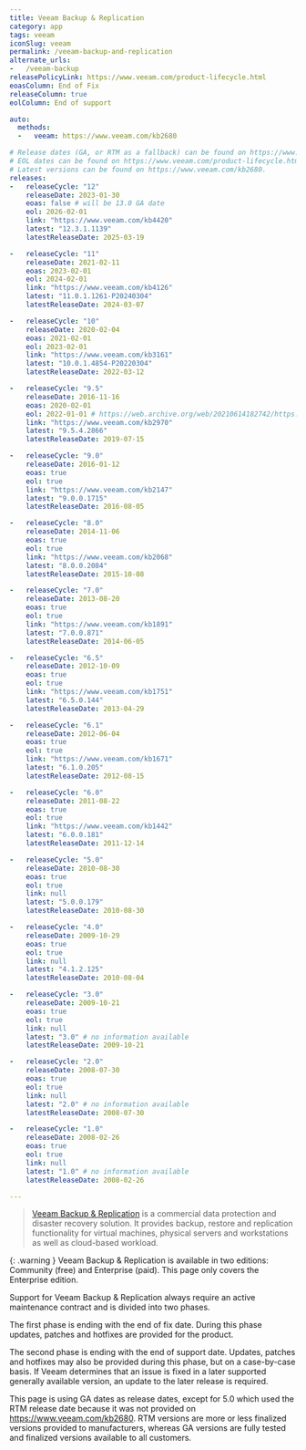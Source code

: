 ```yaml
---
title: Veeam Backup & Replication
category: app
tags: veeam
iconSlug: veeam
permalink: /veeam-backup-and-replication
alternate_urls:
-   /veeam-backup
releasePolicyLink: https://www.veeam.com/product-lifecycle.html
eoasColumn: End of Fix
releaseColumn: true
eolColumn: End of support

auto:
  methods:
  -   veeam: https://www.veeam.com/kb2680

# Release dates (GA, or RTM as a fallback) can be found on https://www.veeam.com/kb2680.
# EOL dates can be found on https://www.veeam.com/product-lifecycle.html.
# Latest versions can be found on https://www.veeam.com/kb2680.
releases:
-   releaseCycle: "12"
    releaseDate: 2023-01-30
    eoas: false # will be 13.0 GA date
    eol: 2026-02-01
    link: "https://www.veeam.com/kb4420"
    latest: "12.3.1.1139"
    latestReleaseDate: 2025-03-19

-   releaseCycle: "11"
    releaseDate: 2021-02-11
    eoas: 2023-02-01
    eol: 2024-02-01
    link: "https://www.veeam.com/kb4126"
    latest: "11.0.1.1261-P20240304"
    latestReleaseDate: 2024-03-07

-   releaseCycle: "10"
    releaseDate: 2020-02-04
    eoas: 2021-02-01
    eol: 2023-02-01
    link: "https://www.veeam.com/kb3161"
    latest: "10.0.1.4854-P20220304"
    latestReleaseDate: 2022-03-12

-   releaseCycle: "9.5"
    releaseDate: 2016-11-16
    eoas: 2020-02-01
    eol: 2022-01-01 # https://web.archive.org/web/20210614182742/https://www.veeam.com/product-lifecycle.html
    link: "https://www.veeam.com/kb2970"
    latest: "9.5.4.2866"
    latestReleaseDate: 2019-07-15

-   releaseCycle: "9.0"
    releaseDate: 2016-01-12
    eoas: true
    eol: true
    link: "https://www.veeam.com/kb2147"
    latest: "9.0.0.1715"
    latestReleaseDate: 2016-08-05

-   releaseCycle: "8.0"
    releaseDate: 2014-11-06
    eoas: true
    eol: true
    link: "https://www.veeam.com/kb2068"
    latest: "8.0.0.2084"
    latestReleaseDate: 2015-10-08

-   releaseCycle: "7.0"
    releaseDate: 2013-08-20
    eoas: true
    eol: true
    link: "https://www.veeam.com/kb1891"
    latest: "7.0.0.871"
    latestReleaseDate: 2014-06-05

-   releaseCycle: "6.5"
    releaseDate: 2012-10-09
    eoas: true
    eol: true
    link: "https://www.veeam.com/kb1751"
    latest: "6.5.0.144"
    latestReleaseDate: 2013-04-29

-   releaseCycle: "6.1"
    releaseDate: 2012-06-04
    eoas: true
    eol: true
    link: "https://www.veeam.com/kb1671"
    latest: "6.1.0.205"
    latestReleaseDate: 2012-08-15

-   releaseCycle: "6.0"
    releaseDate: 2011-08-22
    eoas: true
    eol: true
    link: "https://www.veeam.com/kb1442"
    latest: "6.0.0.181"
    latestReleaseDate: 2011-12-14

-   releaseCycle: "5.0"
    releaseDate: 2010-08-30
    eoas: true
    eol: true
    link: null
    latest: "5.0.0.179"
    latestReleaseDate: 2010-08-30

-   releaseCycle: "4.0"
    releaseDate: 2009-10-29
    eoas: true
    eol: true
    link: null
    latest: "4.1.2.125"
    latestReleaseDate: 2010-08-04

-   releaseCycle: "3.0"
    releaseDate: 2009-10-21
    eoas: true
    eol: true
    link: null
    latest: "3.0" # no information available
    latestReleaseDate: 2009-10-21

-   releaseCycle: "2.0"
    releaseDate: 2008-07-30
    eoas: true
    eol: true
    link: null
    latest: "2.0" # no information available
    latestReleaseDate: 2008-07-30

-   releaseCycle: "1.0"
    releaseDate: 2008-02-26
    eoas: true
    eol: true
    link: null
    latest: "1.0" # no information available
    latestReleaseDate: 2008-02-26

---
```


> [Veeam Backup & Replication](https://www.veeam.com/products/veeam-data-platform/backup-recovery.html)
> is a commercial data protection and disaster recovery solution. It provides backup, restore and
> replication functionality for virtual machines, physical servers and workstations as well as
> cloud-based workload.

{: .warning }
Veeam Backup & Replication is available in two editions: Community (free) and Enterprise (paid).
This page only covers the Enterprise edition.

Support for Veeam Backup & Replication always require an active maintenance contract and is divided
into two phases.

The first phase is ending with the end of fix date. During this phase updates, patches and hotfixes
are provided for the product.

The second phase is ending with the end of support date. Updates, patches and hotfixes may also be
provided during this phase, but on a case-by-case basis. If Veeam determines that an issue is fixed
in a later supported generally available version, an update to the later release is required.

This page is using GA dates as release dates, except for 5.0 which used the RTM release date
because it was not provided on <https://www.veeam.com/kb2680>. RTM versions are more or less
finalized versions provided to manufacturers, whereas GA versions are fully tested and finalized
versions available to all customers.

